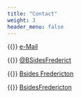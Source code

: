 ```yaml
---
title: "Contact"
weight: 3
header_menu: false
---
```


{{<icon class="fa fa-envelope">}}&nbsp;[e-Mail](mailto:bsidesfredericton@gmail.com)

{{<icon class="fa fa-twitter">}}&nbsp;[@BSidesFrederict](https://twitter.com/BSidesFrederict)

{{<icon class="fa fa-facebook">}}&nbsp;[Bsides Fredericton](https://www.facebook.com/BSides-Fredericton-528991340777139)

{{<icon class="fa fa-linkedin">}}&nbsp;[BsidesFredericton](https://www.linkedin.com/company/bsidesfredericton/)

